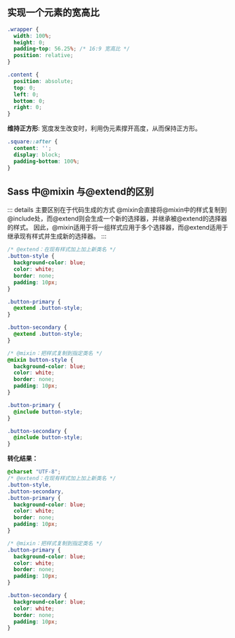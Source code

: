 ## 实现一个元素的宽高比

```css
.wrapper {
  width: 100%;
  height: 0;
  padding-top: 56.25%; /* 16:9 宽高比 */
  position: relative;
}

.content {
  position: absolute;
  top: 0;
  left: 0;
  bottom: 0;
  right: 0;
}
```

**维持正方形**: 宽度发生改变时，利用伪元素撑开高度，从而保持正方形。

```css
.square::after {
  content: '';
  display: block;
  padding-bottom: 100%;
}
```

## Sass 中@mixin 与@extend的区别

::: details 主要区别在于代码生成的方式
@mixin会直接将@mixin中的样式复制到@include处，而@extend则会生成一个新的选择器，并继承被@extend的选择器的样式。
因此，@mixin适用于将一组样式应用于多个选择器，而@extend适用于继承现有样式并生成新的选择器。
:::

```scss
/* @extend：在现有样式加上加上新类名 */
.button-style {
  background-color: blue;
  color: white;
  border: none;
  padding: 10px;
}

.button-primary {
  @extend .button-style;
}

.button-secondary {
  @extend .button-style;
}

/* @mixin：把样式复制到指定类名 */
@mixin button-style {
  background-color: blue;
  color: white;
  border: none;
  padding: 10px;
}

.button-primary {
  @include button-style;
}

.button-secondary {
  @include button-style;
}
```

**转化结果：**

```css
@charset "UTF-8";
/* @extend：在现有样式加上加上新类名 */
.button-style,
.button-secondary,
.button-primary {
  background-color: blue;
  color: white;
  border: none;
  padding: 10px;
}

/* @mixin：把样式复制到指定类名 */
.button-primary {
  background-color: blue;
  color: white;
  border: none;
  padding: 10px;
}

.button-secondary {
  background-color: blue;
  color: white;
  border: none;
  padding: 10px;
}
```
